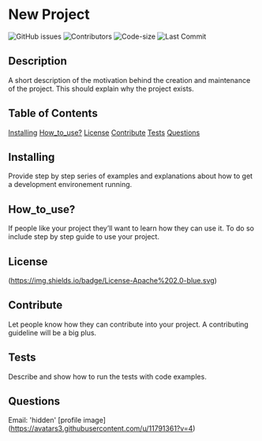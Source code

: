 
# New Project
![GitHub issues](https://img.shields.io/github/issues-raw/undefined/undefined) ![Contributors](https://img.shields.io/github/contributors/undefined/undefined) ![Code-size](https://img.shields.io/github/languages/code-size/undefined/undefined) ![Last Commit](https://img.shields.io/github/last-commit/undefined/undefined)
## Description
A short description of the motivation behind the creation and maintenance of the project. This should explain why the project exists.
## Table of Contents
 [Installing](#Installing)
 [How_to_use?](#How_to_Use?)
 [License](#License)
 [Contribute](#Contribute)
 [Tests](#Tests)
[Questions](#Questions)
 ## Installing
Provide step by step series of examples and explanations about how to get a development environement running.
## How_to_use?
If people like your project they’ll want to learn how they can use it. To do so include step by step guide to use your project.
## License
 (https://img.shields.io/badge/License-Apache%202.0-blue.svg)
## Contribute
Let people know how they can contribute into your project. A contributing guideline will be a big plus.
## Tests
Describe and show how to run the tests with code examples.
## Questions
 Email: 'hidden'
 [profile image] (https://avatars3.githubusercontent.com/u/11791361?v=4)